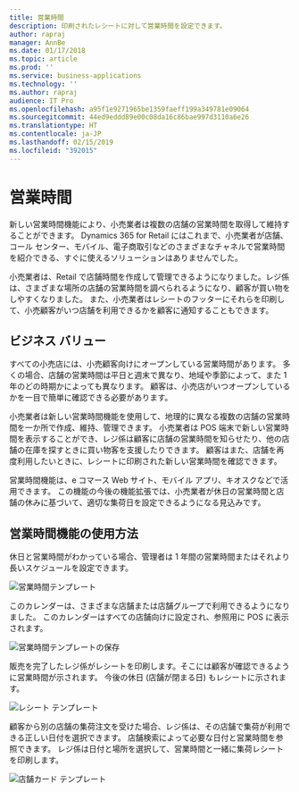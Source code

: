 ```yaml
---
title: 営業時間
description: 印刷されたレシートに対して営業時間を設定できます。
author: rapraj
manager: AnnBe
ms.date: 01/17/2018
ms.topic: article
ms.prod: ''
ms.service: business-applications
ms.technology: ''
ms.author: rapraj
audience: IT Pro
ms.openlocfilehash: a95f1e9271965be1359faeff199a349781e09064
ms.sourcegitcommit: 44ed9eddd89e00c08da16c86bae997d3110a6e26
ms.translationtype: HT
ms.contentlocale: ja-JP
ms.lasthandoff: 02/15/2019
ms.locfileid: "392015"
---
```

# <a name="store-hours"></a>営業時間


新しい営業時間機能により、小売業者は複数の店舗の営業時間を取得して維持することができます。 Dynamics 365 for Retail にはこれまで、小売業者が店舗、コール センター、モバイル、電子商取引などのさまざまなチャネルで営業時間を紹介できる、すぐに使えるソリューションはありませんでした。

小売業者は、Retail で店舗時間を作成して管理できるようになりました。レジ係は、さまざまな場所の店舗の営業時間を調べられるようになり、顧客が買い物をしやすくなりました。 また、小売業者はレシートのフッターにそれらを印刷して、小売顧客がいつ店舗を利用できるかを顧客に通知することもできます。 

## <a name="business-value"></a>ビジネス バリュー
すべての小売店には、小売顧客向けにオープンしている営業時間があります。 多くの場合、店舗の営業時間は平日と週末で異なり、地域や季節によって、また 1 年のどの時期かによっても異なります。 顧客は、小売店がいつオープンしているかを一目で簡単に確認できる必要があります。 

小売業者は新しい営業時間機能を使用して、地理的に異なる複数の店舗の営業時間を一か所で作成、維持、管理できます。 小売業者は POS 端末で新しい営業時間を表示することができ、レジ係は顧客に店舗の営業時間を知らせたり、他の店舗の在庫を探すときに買い物客を支援したりできます。 顧客はまた、店舗を再度利用したいときに、レシートに印刷された新しい営業時間を確認できます。 

営業時間機能は、e コマース Web サイト、モバイル アプリ、キオスクなどで活用できます。 この機能の今後の機能拡張では、小売業者が休日の営業時間と店舗の休みに基づいて、適切な集荷日を設定できるようになる見込みです。

## <a name="how-to-use-the-store-hours-feature"></a>営業時間機能の使用方法
休日と営業時間がわかっている場合、管理者は 1 年間の営業時間またはそれより長いスケジュールを設定できます。

![営業時間テンプレート](../../media/Storehours1.png "営業時間テンプレート") 

このカレンダーは、さまざまな店舗または店舗グループで利用できるようになりました。 このカレンダーはすべての店舗向けに設定され、参照用に POS に表示されます。

![営業時間テンプレートの保存](../../media/Storehours2.png "営業時間テンプレートの保存") 

販売を完了したレジ係がレシートを印刷します。そこには顧客が確認できるように営業時間が示されます。 今後の休日 (店舗が閉まる日) もレシートに示されます。

![レシート テンプレート](../../media/Storehours3.png "レシート テンプレート") 

顧客から別の店舗の集荷注文を受けた場合、レジ係は、その店舗で集荷が利用できる正しい日付を選択できます。 店舗検索によって必要な日付と営業時間を参照できます。 レジ係は日付と場所を選択して、営業時間と一緒に集荷レシートを印刷します。 

![店舗カード テンプレート](../../media/Storehours4.png "店舗カード テンプレート") 
